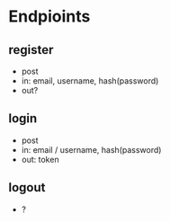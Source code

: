 # Endpioints
## register
  - post
  - in: email, username, hash(password)
  - out?
## login
  - post
  - in: email / username, hash(password)
  - out: token
## logout
  - ?
## 
